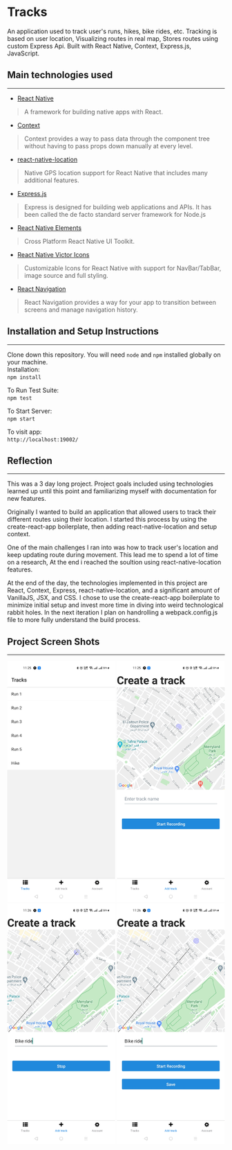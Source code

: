 # Tracks

An application used to track user's runs, hikes, bike rides, etc. Tracking is based on user location, Visualizing routes in real map, Stores routes using custom Express Api. Built with React Native, Context, Express.js, JavaScript.

## Main technologies used
---
* [React Native](https://github.com/facebook/react-native)
> A framework for building native apps with React.
* [Context](https://reactjs.org/docs/context.html)
> Context provides a way to pass data through the component tree without having to pass props down manually at every level.
* [react-native-location](https://www.npmjs.com/package/react-native-location)
> Native GPS location support for React Native that includes many additional features.
* [Express.js](https://expressjs.com/)
> Express is designed for building web applications and APIs. It has been called the de facto standard server framework for Node.js
* [React Native Elements](https://github.com/react-native-elements/react-native-elements)
> Cross Platform React Native UI Toolkit.
* [React Native Victor Icons](https://oblador.github.io/react-native-vector-icons/)
> Customizable Icons for React Native with support for NavBar/TabBar, image source and full styling.
* [React Navigation](https://reactnavigation.org/)
> React Navigation provides a way for your app to transition between screens and manage navigation history.

## Installation and Setup Instructions
---
Clone down this repository. You will need `node` and `npm` installed globally on your machine.
<br/>
Installation:
<br/>
`npm install`
<br/>

To Run Test Suite:
<br/>
`npm test`
<br/>

To Start Server:
<br/>
`npm start`
<br/>

To visit app:
<br/>
`http://localhost:19002/`



## Reflection
---
This was a 3 day long project. Project goals included using technologies learned up until this point and familiarizing myself with documentation for new features.

Originally I wanted to build an application that allowed users to track their different routes using their location. I started this process by using the create-react-app boilerplate, then adding react-native-location and setup context.

One of the main challenges I ran into was how to track user's location and keep updating route during movement. This lead me to spend a lot of time on a research, At the end i reached the soultion using react-native-location features.

At the end of the day, the technologies implemented in this project are React, Context, Express, react-native-location, and a significant amount of VanillaJS, JSX, and CSS. I chose to use the create-react-app boilerplate to minimize initial setup and invest more time in diving into weird technological rabbit holes. In the next iteration I plan on handrolling a webpack.config.js file to more fully understand the build process.

## Project Screen Shots
---
<img src="screenshots/Screenshot_2020-09-16-11-25-36-01_f73b71075b1de7323614b647fe394240.jpg" width="250" />
<img src="screenshots/Screenshot_2020-09-16-11-25-46-66_f73b71075b1de7323614b647fe394240.jpg" width="250" />
<img src="screenshots/Screenshot_2020-09-16-11-26-16-04_f73b71075b1de7323614b647fe394240.jpg" width="250" />
<img src="screenshots/Screenshot_2020-09-16-11-26-26-75_f73b71075b1de7323614b647fe394240.jpg" width="250" />
